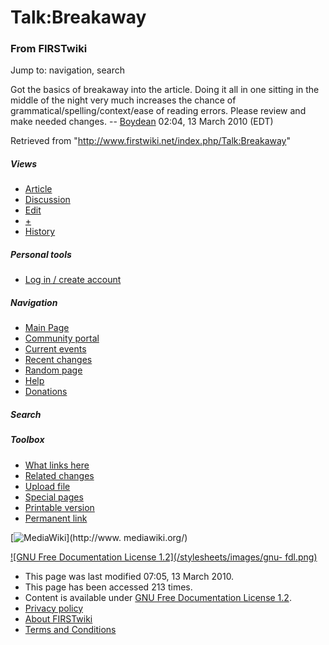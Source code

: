 # Talk:Breakaway

### From FIRSTwiki

Jump to: navigation, search

Got the basics of breakaway into the article. Doing it all in one sitting in
the middle of the night very much increases the chance of
grammatical/spelling/context/ease of reading errors. Please review and make
needed changes. -- [Boydean](/index.php?title=User:Boydean&action=edit
"User:Boydean" ) 02:04, 13 March 2010 (EDT)

Retrieved from "<http://www.firstwiki.net/index.php/Talk:Breakaway>"

##### Views

  * [Article](/index.php/Breakaway)
  * [Discussion](/index.php/Talk:Breakaway)
  * [Edit](/index.php?title=Talk:Breakaway&action=edit)
  * [+](/index.php?title=Talk:Breakaway&action=edit&section=new)
  * [History](/index.php?title=Talk:Breakaway&action=history)

##### Personal tools

  * [Log in / create account](/index.php?title=Special:Userlogin&returnto=Talk:Breakaway)

[](/index.php/Main_Page "Main Page" )

##### Navigation

  * [Main Page](/index.php/Main_Page)
  * [Community portal](/index.php/FIRSTwiki:Community_portal)
  * [Current events](/index.php/Current_events)
  * [Recent changes](/index.php/Special:Recentchanges)
  * [Random page](/index.php/Special:Random)
  * [Help](/index.php/FIRSTwiki:Help)
  * [Donations](/index.php/FIRSTwiki:Site_support)

##### Search



##### Toolbox

  * [What links here](/index.php/Special:Whatlinkshere/Talk:Breakaway)
  * [Related changes](/index.php/Special:Recentchangeslinked/Talk:Breakaway)
  * [Upload file](/index.php/Special:Upload)
  * [Special pages](/index.php/Special:Specialpages)
  * [Printable version](/index.php?title=Talk:Breakaway&printable=yes)
  * [Permanent link](/index.php?title=Talk:Breakaway&oldid=75469)

[![MediaWiki](/skins/common/images/poweredby_mediawiki_88x31.png)](http://www.
mediawiki.org/)

[![GNU Free Documentation License 1.2](/stylesheets/images/gnu-
fdl.png)](http://www.gnu.org/copyleft/fdl.html)

  * This page was last modified 07:05, 13 March 2010.
  * This page has been accessed 213 times.
  * Content is available under [GNU Free Documentation License 1.2](http://www.gnu.org/copyleft/fdl.html "http://www.gnu.org/copyleft/fdl.html" ).
  * [Privacy policy](/index.php/FIRSTwiki:Privacy_policy "FIRSTwiki:Privacy policy" )
  * [About FIRSTwiki](/index.php/FIRSTwiki:About "FIRSTwiki:About" )
  * [Terms and Conditions](/index.php/FIRSTwiki:Terms_and_conditions "FIRSTwiki:Terms and conditions" )


